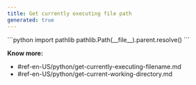 ```yaml
---
title: Get currently executing file path
generated: true
---
```


<div markdown="1" class="ans">
```python
import pathlib
pathlib.Path(__file__).parent.resolve()
```
</div>

**Know more:**

- #ref-en-US/python/get-currently-executing-filename.md
- #ref-en-US/python/get-current-working-directory.md
